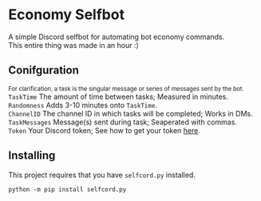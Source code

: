 # Economy Selfbot
A simple Discord selfbot for automating bot economy commands.<br>
This entire thing was made in an hour :)

## Conifguration
<sup>For clarification, a task is the singular message or series of messages sent by the bot.</sup><br>
`TaskTime` The amount of time between tasks; Measured in minutes.<br>
`Randomness` Adds 3-10 minutes onto `TaskTime`.<br>
`ChannelID` The channel ID in which tasks will be completed; Works in DMs.<br>
`TaskMessages` Message(s) sent during task; Seaperated with commas.<br>
`Token` Your Discord token; See how to get your token [here](https://github.com/dox-net/economy-selfbot/blob/main/Token_Guide.PNG).

## Installing
This project requires that you have `selfcord.py` installed.
```
python -m pip install selfcord.py
```

